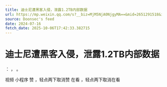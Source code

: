 ```yaml
---
title: 迪士尼遭黑客入侵，泄露1.2TB内部数据
url: https://mp.weixin.qq.com/s?__biz=MjM5NjA0NjgyMA==&mid=2651291518&idx=3&sn=5a8f60b099857fc0865b4d521f7680a8
source: Doonsec's feed
date: 2024-07-16
fetch_date: 2025-10-06T17:42:33.382715
---
```


# 迪士尼遭黑客入侵，泄露1.2TB内部数据

：
，
。

视频
小程序
赞
，轻点两下取消赞
在看
，轻点两下取消在看